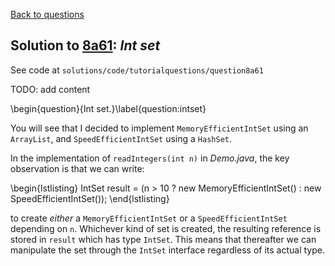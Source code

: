 [Back to questions](../README.md)

## Solution to [8a61](../questions/8a61): *Int set*

See code at `solutions/code/tutorialquestions/question8a61`

TODO: add content

\begin{question}{Int set.}\label{question:intset}

You will see that I decided to implement `MemoryEfficientIntSet` using
an `ArrayList`, and `SpeedEfficientIntSet` using a `HashSet`.

In the implementation of `readIntegers(int n)` in *Demo.java*, the key observation is that we can write:

\begin{lstlisting}
IntSet result = (n > 10 ? new MemoryEfficientIntSet() : new SpeedEfficientIntSet());
\end{lstlisting}

to create *either* a `MemoryEfficientIntSet` or a `SpeedEfficientIntSet` depending on
`n`.  Whichever kind of set is created, the resulting reference is stored in `result` which
has type `IntSet`.  This means that thereafter we can manipulate the set through the `IntSet`
interface regardless of its actual type.

